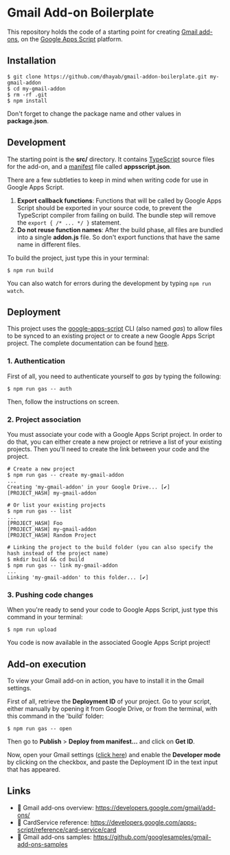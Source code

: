 # Gmail Add-on Boilerplate

This repository holds the code of a starting point for creating [Gmail add-ons](https://developers.google.com/gmail/add-ons/), on the [Google Apps Script](https://developers.google.com/apps-script/) platform.

## Installation

```shell
$ git clone https://github.com/dhayab/gmail-addon-boilerplate.git my-gmail-addon
$ cd my-gmail-addon
$ rm -rf .git
$ npm install
```

Don't forget to change the package name and other values in **package.json**.

## Development

The starting point is the **src/** directory. It contains [TypeScript](https://www.typescriptlang.org/) source files for the add-on, and a [manifest](https://developers.google.com/gmail/add-ons/concepts/manifests) file called **appsscript.json**.

There are a few subtleties to keep in mind when writing code for use in Google Apps Script.

1. **Export callback functions**: Functions that will be called by Google Apps Script should be exported in your source code, to prevent the TypeScript compiler from failing on build. The bundle step will remove the `export { /* ... */ }` statement.
2. **Do not reuse function names**: After the build phase, all files are bundled into a single **addon.js** file. So don't export functions that have the same name in different files.

To build the project, just type this in your terminal:

```shell
$ npm run build
```

You can also watch for errors during the development by typing `npm run watch`.

## Deployment

This project uses the [google-apps-script](https://github.com/maartendesnouck/google-apps-script) CLI (also named *gas*) to allow files to be synced to an existing project or to create a new Google Apps Script project. The complete documentation can be found [here](https://github.com/maartendesnouck/google-apps-script#usage).

### 1. Authentication

First of all, you need to authenticate yourself to *gas* by typing the following:

```shell
$ npm run gas -- auth
```

Then, follow the instructions on screen.

### 2. Project association

You must associate your code with a Google Apps Script project. In order to do that, you can either create a new project or retrieve a list of your existing projects. Then you'll need to create the link between your code and the project.

```shell
# Create a new project
$ npm run gas -- create my-gmail-addon
...
Creating 'my-gmail-addon' in your Google Drive... [✔]
[PROJECT_HASH] my-gmail-addon

# Or list your existing projects
$ npm run gas -- list
...
[PROJECT_HASH] Foo
[PROJECT_HASH] my-gmail-addon
[PROJECT_HASH] Random Project

# Linking the project to the build folder (you can also specify the hash instead of the project name)
$ mkdir build && cd build
$ npm run gas -- link my-gmail-addon
...
Linking 'my-gmail-addon' to this folder... [✔]
```

### 3. Pushing code changes

When you're ready to send your code to Google Apps Script, just type this command in your terminal:

```shell
$ npm run upload
```

You code is now available in the associated Google Apps Script project!

## Add-on execution

To view your Gmail add-on in action, you have to install it in the Gmail settings.

First of all, retrieve the **Deployment ID** of your project. Go to your script, either manually by opening it from Google Drive, or from the terminal, with this command in the 'build' folder:

```shell
$ npm run gas -- open
```

Then go to **Publish** > **Deploy from manifest…** and click on **Get ID**.

Now, open your Gmail settings ([click here](https://mail.google.com/mail/u/0/#settings/addons)) and enable the **Developer mode** by clicking on the checkbox, and paste the Deployment ID in the text input that has appeared.

## Links

- :book: Gmail add-ons overview: https://developers.google.com/gmail/add-ons/
- :book: CardService reference: https://developers.google.com/apps-script/reference/card-service/card
- :book: Gmail add-ons samples: https://github.com/googlesamples/gmail-add-ons-samples
